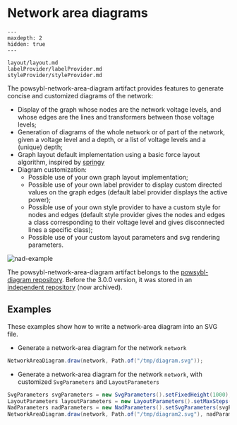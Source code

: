 # Network area diagrams


```{toctree}
---
maxdepth: 2
hidden: true
---

layout/layout.md
labelProvider/labelProvider.md
styleProvider/styleProvider.md
```


The powsybl-network-area-diagram artifact provides features to generate concise and customized diagrams of the network:
- Display of the graph whose nodes are the network voltage levels, and whose edges are the lines and transformers between those voltage levels;
- Generation of diagrams of the whole network or of part of the network, given a voltage level and a depth, or a list of voltage levels and a (unique) depth;
- Graph layout default implementation using a basic force layout algorithm, inspired by [springy](https://github.com/dhotson/springy)
- Diagram customization:
    - Possible use of your own graph layout implementation;
    - Possible use of your own label provider to display custom directed values on the graph edges (default label provider displays the active power);
    - Possible use of your own style provider to have a custom style for nodes and edges (default style provider gives the nodes and edges a class corresponding to their voltage level and gives disconnected lines a specific class);
    - Possible use of your custom layout parameters and svg rendering parameters.

![nad-example](/_static/img/nad/nad-example.png)

The powsybl-network-area-diagram artifact belongs to the [powsybl-diagram repository](https://github.com/powsybl/powsybl-diagram). Before the 3.0.0 version, it was stored in an [independent repository](https://github.com/powsybl/powsybl-network-area-diagram) (now archived).

## Examples

These examples show how to write a network-area diagram into an SVG file.

* Generate a network-area diagram for the network `network`

```java
NetworkAreaDiagram.draw(network, Path.of("/tmp/diagram.svg"));
```

* Generate a network-area diagram for the network `network`, with customized `SvgParameters` and `LayoutParameters`

```java
SvgParameters svgParameters = new SvgParameters().setFixedHeight(1000);
LayoutParameters layoutParameters = new LayoutParameters().setMaxSteps(300);
NadParameters nadParameters = new NadParameters().setSvgParameters(svgParameters).setLayoutParameters(layoutParameters);
NetworkAreaDiagram.draw(network, Path.of("/tmp/diagram2.svg"), nadParameters, VoltageLevelFilter.NO_FILTER);
```